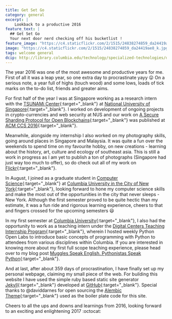 ```yaml
---
title: Get Set Go
category: general
excerpt: |
    Lookback to a productive 2016
feature_text: |
  ## Get Set Go
  Your next door nerd checking off his bucketlist !
feature_image: "https://c4.staticflickr.com/2/1515/24838274859_da24419ae8_k.jpg"
image: "https://c4.staticflickr.com/2/1515/24838274859_da24419ae8_k.jpg"
tags: welcome general
dcip: http://library.columbia.edu/technology/specialized-technologies/digital_internship.html
---
```


The year 2016 was one of the most awesome and productive years for me. First of all it was a leap year, so one extra day to procrastinate yayy :stuck_out_tongue: On a serious note, a year full of highs (touch wood) and some lows, loads of tick marks on the to-do list, friends and greater aims.

For first half of the year I was at Singapore working as a research intern with the [TSUNAMi Center](http://www.comp.nus.edu.sg/~tsunami/){:target="_blank"} at [National University of Singapore](http://www.nus.edu.sg/){:target="_blank"}. I worked on development of ongoing projects in crypto-currencies and web security at NUS and our work on [A Secure Sharding Protocol for Open Blockchains](http://dl.acm.org/citation.cfm?id=2978389){:target="_blank"} was published at [ACM CCS 2016](https://www.sigsac.org/ccs/CCS2016/){:target="_blank"}.

Meanwhile, alongside my internship I also worked on my photography skills, going around places in Singapore and Malaysia. It was quite a fun over the weekends to spend time on my favourite hobby, on new creations - learning about the history, art, culture and ecology of southeast asia. This is still a work in progress as I am yet to publish a ton of photographs (Singapore had just way too much to offer), so do check out all of my work on [Flickr]({{site.contact.flickr}}){:target="_blank"}.

In August, I joined as a graduate student in [Computer Science]({{site.columbia.cs}}){:target="_blank"} at [Columbia University in the City of New York]({{site.columbia.university}}){:target="_blank"}, looking forward to hone my computer science skills and make the most out of the opportunities in the city that never sleeps - New York. Although the first semester proved to be quite hectic than my estimate, it was a fun ride and rigorous learning experience, cheers to that and fingers crossed for the upcoming semesters :smiley:

In my first semester at [Columbia University]({{site.columbia.university}}){:target="_blank"}, I also had the opportunity to work as a teaching intern under the [Digital Centers Teaching Internship Program]({{page.dcip}}){:target="_blank"}, wherein I hosted weekly Python Open Labs to introduce basic concepts of programming with Python to attendees from various disciplines within Columbia. If you are interested in knowing more about my first full scope teaching experience, please head over to my blog post [Muggles Speak English. Pythonistas Speak Python](https://blogs.cul.columbia.edu/dcip/2016/12/23/muggles-speak-english-pythonistas-speak-python/){:target="_blank"}.

And at last, after about 359 days of procrastination, I have finally set up my personal webpage, claiming my small piece of the web. For building this website I have used the simple ruby based static site generator [Jekyll](https://jekyllrb.com/){:target="_blank"} developed at [GitHub](https://github.com){:target="_blank"}. Special thanks to @daviddarnes for open sourcing the [Alembic Theme](){:target="_blank"} used as the boiler plate code for this site.

Cheers to all the ups and downs and learnings from 2016, looking forward to an exciting and enlightening 2017 :octocat: